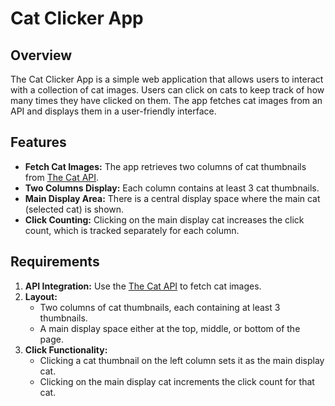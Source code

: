 # Cat Clicker App

## Overview

The Cat Clicker App is a simple web application that allows users to interact with a collection of cat images. Users can click on cats to keep track of how many times they have clicked on them. The app fetches cat images from an API and displays them in a user-friendly interface.

## Features

- **Fetch Cat Images:** The app retrieves two columns of cat thumbnails from [The Cat API](https://thecatapi.com/).
- **Two Columns Display:** Each column contains at least 3 cat thumbnails.
- **Main Display Area:** There is a central display space where the main cat (selected cat) is shown.
- **Click Counting:** Clicking on the main display cat increases the click count, which is tracked separately for each column.

## Requirements

1. **API Integration:** Use the [The Cat API](https://thecatapi.com/) to fetch cat images.
2. **Layout:**
   - Two columns of cat thumbnails, each containing at least 3 thumbnails.
   - A main display space either at the top, middle, or bottom of the page.
3. **Click Functionality:**
   - Clicking a cat thumbnail on the left column sets it as the main display cat.
   - Clicking on the main display cat increments the click count for that cat.
